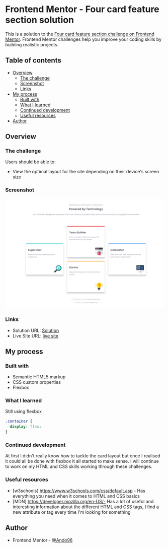 # Frontend Mentor - Four card feature section solution

This is a solution to the [Four card feature section challenge on Frontend Mentor](https://www.frontendmentor.io/challenges/four-card-feature-section-weK1eFYK). Frontend Mentor challenges help you improve your coding skills by building realistic projects.

## Table of contents

- [Overview](#overview)
  - [The challenge](#the-challenge)
  - [Screenshot](#screenshot)
  - [Links](#links)
- [My process](#my-process)
  - [Built with](#built-with)
  - [What I learned](#what-i-learned)
  - [Continued development](#continued-development)
  - [Useful resources](#useful-resources)
- [Author](#author)

## Overview

### The challenge

Users should be able to:

- View the optimal layout for the site depending on their device's screen size

### Screenshot

![](capture.PNG)

### Links

- Solution URL: [Solution](https://www.frontendmentor.io/solutions/fourcardfeature-html-css-and-flexbox-TnVWU4hob)
- Live Site URL: [live site](https://ando96.github.io/Four-card-feature-section/)

## My process

### Built with

- Semantic HTML5 markup
- CSS custom properties
- Flexbox

### What I learned

Still using flexbox

```css
.container {
  display: flex;
}
```

### Continued development

At first I didn't really know how to tackle the card layout but once I realised it could all be done with flexbox it all started to make sense. I will continue to work on my HTML and CSS skills working through
these challenges.

### Useful resources

- [w3schools] https://www.w3schools.com/css/default.asp - Has everything you need when it comes to HTML and CSS basics
- [MDN] https://developer.mozilla.org/en-US/- Has a lot of useful and interesting information about the different HTML and CSS tags, I find a new attribute or tag every time I'm looking for something

## Author

- Frontend Mentor - [@Ando96](https://www.frontendmentor.io/profile/Ando96)
